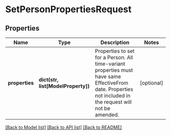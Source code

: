 # SetPersonPropertiesRequest

## Properties
Name | Type | Description | Notes
------------ | ------------- | ------------- | -------------
**properties** | **dict(str, list[ModelProperty])** | Properties to set for a Person. All time-variant properties must have same EffectiveFrom date. Properties not included in the request will not be amended. | [optional] 

[[Back to Model list]](../README.md#documentation-for-models) [[Back to API list]](../README.md#documentation-for-api-endpoints) [[Back to README]](../README.md)


